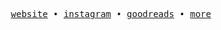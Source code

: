 <p align="center">
  <samp>
    <a href="https://yemreak.com">website</a> • 
    <a href="https://www.instagram.com/yemreakcom">instagram</a> • 
    <a href="https://goodreads.com/yemreak">goodreads</a> • 
    <a href="https://bento.me/yemreak">more</a>
  </samp>
</p>
